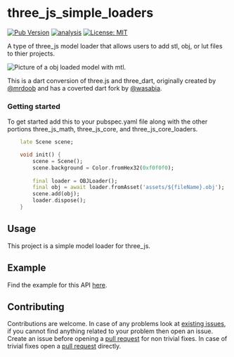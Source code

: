 # three_js_simple_loaders

[![Pub Version](https://img.shields.io/pub/v/three_js_simple_loaders)](https://pub.dev/packages/three_js_simple_loaders)
[![analysis](https://github.com/Knightro63/three_js/actions/workflows/flutter.yml/badge.svg)](https://github.com/Knightro63/three_js/actions/)
[![License: MIT](https://img.shields.io/badge/license-MIT-purple.svg)](https://opensource.org/licenses/MIT)

A type of three_js model loader that allows users to add stl, obj, or lut files to thier projects.

![Picture of a obj loaded model with mtl.](ttps://raw.githubusercontent.com/Knightro63/three_js/master/packages/three_js_simple_loaders/assets/example.jpg)

This is a dart conversion of three.js and three_dart, originally created by [@mrdoob](https://github.com/mrdoob) and has a coverted dart fork by [@wasabia](https://github.com/wasabia).

### Getting started

To get started add this to your pubspec.yaml file along with the other portions three_js_math, three_js_core, and three_js_core_loaders.

```dart
    late Scene scene;

    void init() {
        scene = Scene();
        scene.background = Color.fromHex32(0xf0f0f0);
            
        final loader = OBJLoader();
        final obj = await loader.fromAsset('assets/${fileName}.obj');
        scene.add(obj);
        loader.dispose();
    }
```

## Usage

This project is a simple model loader for three_js.

## Example

Find the example for this API [here](https://github.com/Knightro63/three_js/tree/main/packages/three_js_simple_loaders/example/lib/main.dart).

## Contributing

Contributions are welcome.
In case of any problems look at [existing issues](https://github.com/Knightro63/three_js/issues), if you cannot find anything related to your problem then open an issue.
Create an issue before opening a [pull request](https://github.com/Knightro63/three_js/pulls) for non trivial fixes.
In case of trivial fixes open a [pull request](https://github.com/Knightro63/three_js/pulls) directly.
